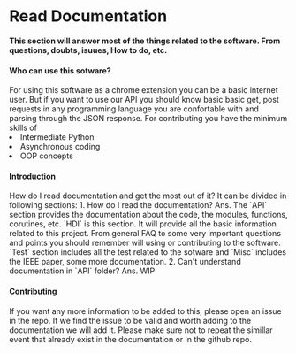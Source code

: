 # Read Documentation

<b>This section will answer most of the things related to the software. From questions, doubts, isuues, How to do, etc. </b>

<h4>Who can use this sotware?</h4>
For using this software as a chrome extension you can be a basic internet user. But if you want to use our API you should know basic basic get, post requests in any programming language you are confortable with and parsing through the JSON response. For contributing you have the minimum skills of
<li>Intermediate Python</li>
<li>Asynchronous coding</li>
<li>OOP concepts</li>
<h4>Introduction</h4>
How do I read documentation and get the most out of it? 
It can be divided in following sections:
1. How do I read the documentation?
Ans. The `API` section provides the documentation about the code, the modules, functions, corutines, etc. `HDI` is this section. It will provide all the basic information related to this project. From general FAQ to some very important questions and points you should remember will using or contributing to the software. `Test` section includes all the test related to the sotware and `Misc` includes the IEEE paper, some more documentation.
2. Can't understand documentation in `API` folder?
Ans. WIP
<h4>Contributing</h4>
If you want any more information to be added to this, please open an issue in the repo. If we find the issue to be valid and worth adding to the documentation we will add it. Please make sure not to repeat the simillar event that already exist in the documentation or in the github repo.